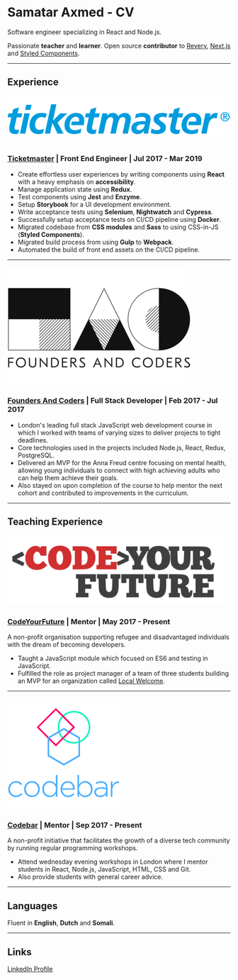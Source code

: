 # Samatar Axmed - CV

Software engineer specializing in React and Node.js.

Passionate **teacher** and **learner**. Open source **contributor** to [Revery](https://github.com/revery-ui/revery), [Next.js](https://github.com/zeit/next.js/) and [Styled Components](https://github.com/styled-components/styled-components).

---

## Experience

![ticketmaster-logo](assets/tmlogo_blue.png?raw=true)

### [Ticketmaster](https://ticketmaster.co.uk) | Front End Engineer | Jul 2017 - Mar 2019

- Create effortless user experiences by writing components using **React** with a heavy emphasis on **accessibility**.
- Manage application state using **Redux**.
- Test components using **Jest** and **Enzyme**.
- Setup **Storybook** for a UI development environment.
- Write acceptance tests using **Selenium**, **Nightwatch** and **Cypress**.
- Successfully setup acceptance tests on CI/CD pipeline using **Docker**.
- Migrated codebase from **CSS modules** and **Sass** to using CSS-in-JS (**Styled Components**).
- Migrated build process from using **Gulp** to **Webpack**.
- Automated the build of front end assets on the CI/CD pipeline.

---

![founders-and-coders-logo](assets/foundersandcoders_logo.png?raw=true)

### [Founders And Coders](https://foundersandcoders.com) | Full Stack Developer | Feb 2017 - Jul 2017

- London's leading full stack JavaScript web development course in which I worked with teams of varying sizes to deliver projects to tight deadlines.
- Core technologies used in the projects included Node.js, React, Redux, PostgreSQL.
- Delivered an MVP for the Anna Freud centre focusing on mental health, allowing young individuals to connect with high achieving adults who can help them achieve their goals.
- Also stayed on upon completion of the course to help mentor the next cohort and contributed to improvements in the curriculum.

---

## Teaching Experience

![codeyourfuture-logo](assets/codeyourfuture_logo.png?raw=true)

### [CodeYourFuture](https://codeyourfuture.io) | Mentor | May 2017 - Present

A non-profit organisation supporting refugee and disadvantaged individuals with the dream of becoming developers.

- Taught a JavaScript module which focused on ES6 and testing in JavaScript.
- Fulfilled the role as project manager of a team of three students building an MVP for an organization called [Local Welcome](https://www.localwelcome.org/).

---

![codebar-logo](assets/codebar_logo.png?raw=true)

### [Codebar](https://codebar.io) | Mentor | Sep 2017 - Present

A non-profit initiative that facilitates the growth of a diverse tech community by running regular programming workshops.

- Attend wednesday evening workshops in London where I mentor students in React, Node.js, JavaScript, HTML, CSS and Git.
- Also provide students with general career advice.

---

## Languages

Fluent in **English**, **Dutch** and **Somali**.

---

## Links

[LinkedIn Profile](https://linkedin.com/in/samatar-axmed)
